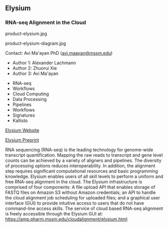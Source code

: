 ## Elysium  
### RNA-seq Alignment in the Cloud

product-elysium.jpg

product-elysium-diagram.jpg

Contact: Avi Ma'ayan PhD (avi.maayan@mssm.edu) 
* Author 1: Alexander Lachmann
* Author 2: Zhuorui Xie
* Author 3: Avi Ma'ayan
  
- RNA-seq
- Workflows
- Cloud Computing
- Data Processing
- Pipelines
- Workflows
- Signatures
- Kallisto

[Elysium Website](https://amp.pharm.mssm.edu/cloudalignment/elysium.html)

[Elysium Preprint](https://www.biorxiv.org/content/10.1101/382937v1)

RNA sequencing (RNA-seq) is the leading technology for genome-wide transcript quantification. Mapping the raw reads to transcript and gene level counts can be achieved by a variety of aligners and pipelines. The diversity of processing options reduces interoperability. In addition, the alignment step requires significant computational resources and basic programming knowledge. Elysium enables users of all skill levels to perform a uniform and free RNA-seq alignment in the cloud. The Elysium infrastructure is comprised of four components: A file upload API that enables storage of FASTQ files on Amazon S3 without Amazon credentials; an API to handle the cloud alignment job scheduling for uploaded files; and a graphical user interface (GUI) to provide intuitive access to users that do not have command-line access skills. The service of cloud based RNA-seq alignment is freely accessible through the Elysium GUI at: https://amp.pharm.mssm.edu/cloudalignment/elysium.html
